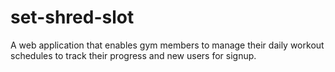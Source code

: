 # set-shred-slot
A web application that enables gym members to manage their daily workout schedules to track their progress and new users for signup.
